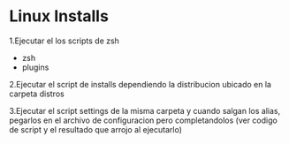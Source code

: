 # Linux Installs

1.Ejecutar el los scripts de zsh
- zsh
- plugins

2.Ejecutar el script de installs dependiendo la distribucion ubicado en la carpeta distros

3.Ejecutar el script settings de la misma carpeta y cuando salgan los alias, pegarlos en el archivo de configuracion pero completandolos (ver codigo de script y el resultado que arrojo al ejecutarlo)
